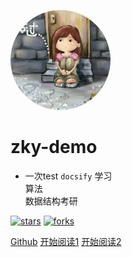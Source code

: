 <!--
 * @Author: your name
 * @Date: 2022-02-11 23:06:00
 * @LastEditTime: 2022-02-11 23:24:28
 * @LastEditors: Please set LastEditors
 * @Description: 打开koroFileHeader查看配置 进行设置: https://github.com/OBKoro1/koro1FileHeader/wiki/%E9%85%8D%E7%BD%AE
 * @FilePath: \Docsify\docs\docs\_coverpage.md
-->
<img width="160px" style="border-radius:50%" bor
src="zky.jpg">

# **zky-demo**

- 一次test ``` docsify ``` 学习 <br>算法<br> 数据结构考研

[![stars](https://badgen.net/github/stars/riba2534/TCP-IP-NetworkNote?color=red)](https://badgen.net/github/stars/riba2534/TCP-IP-NetworkNote?color=red)
[![forks](https://badgen.net/github/forks/riba2534/TCP-IP-NetworkNote?color=bule)](https://badgen.net/github/forks/riba2534/TCP-IP-NetworkNote?color=green)

[Github](https://docsify.js.org/)
[开始阅读1](?id=中文文档)
[开始阅读2](?id=Headline)